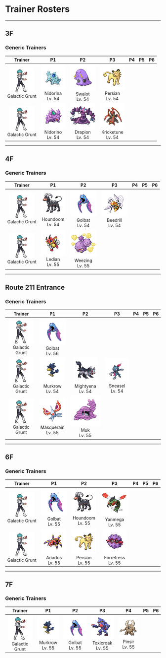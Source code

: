 # Trainer Rosters

---

## 3F


### Generic Trainers

| Trainer | P1 | P2 | P3 | P4 | P5 | P6 |
|:-------:|:--:|:--:|:--:|:--:|:--:|:--:|
| ![Galactic Grunt](../../assets/trainers/galactic_grunt.png "Galactic Grunt")<br>Galactic Grunt | ![Nidorina](../../assets/sprites/nidorina/front.gif "Nidorina")<br>Nidorina<br>Lv. 54 | ![Swalot](../../assets/sprites/swalot/front.gif "Swalot")<br>Swalot<br>Lv. 54 | ![Persian](../../assets/sprites/persian/front.gif "Persian")<br>Persian<br>Lv. 54 |
| ![Galactic Grunt](../../assets/trainers/galactic_grunt.png "Galactic Grunt")<br>Galactic Grunt | ![Nidorino](../../assets/sprites/nidorino/front.gif "Nidorino")<br>Nidorino<br>Lv. 54 | ![Drapion](../../assets/sprites/drapion/front.gif "Drapion")<br>Drapion<br>Lv. 54 | ![Kricketune](../../assets/sprites/kricketune/front.gif "Kricketune")<br>Kricketune<br>Lv. 54 |


---

## 4F


### Generic Trainers

| Trainer | P1 | P2 | P3 | P4 | P5 | P6 |
|:-------:|:--:|:--:|:--:|:--:|:--:|:--:|
| ![Galactic Grunt](../../assets/trainers/galactic_grunt.png "Galactic Grunt")<br>Galactic Grunt | ![Houndoom](../../assets/sprites/houndoom/front.gif "Houndoom")<br>Houndoom<br>Lv. 54 | ![Golbat](../../assets/sprites/golbat/front.gif "Golbat")<br>Golbat<br>Lv. 54 | ![Beedrill](../../assets/sprites/beedrill/front.gif "Beedrill")<br>Beedrill<br>Lv. 54 |
| ![Galactic Grunt](../../assets/trainers/galactic_grunt.png "Galactic Grunt")<br>Galactic Grunt | ![Ledian](../../assets/sprites/ledian/front.gif "Ledian")<br>Ledian<br>Lv. 55 | ![Weezing](../../assets/sprites/weezing/front.gif "Weezing")<br>Weezing<br>Lv. 55 |


---

## Route 211 Entrance


### Generic Trainers

| Trainer | P1 | P2 | P3 | P4 | P5 | P6 |
|:-------:|:--:|:--:|:--:|:--:|:--:|:--:|
| ![Galactic Grunt](../../assets/trainers/galactic_grunt.png "Galactic Grunt")<br>Galactic Grunt | ![Golbat](../../assets/sprites/golbat/front.gif "Golbat")<br>Golbat<br>Lv. 56 |
| ![Galactic Grunt](../../assets/trainers/galactic_grunt.png "Galactic Grunt")<br>Galactic Grunt | ![Murkrow](../../assets/sprites/murkrow/front.gif "Murkrow")<br>Murkrow<br>Lv. 54 | ![Mightyena](../../assets/sprites/mightyena/front.gif "Mightyena")<br>Mightyena<br>Lv. 54 | ![Sneasel](../../assets/sprites/sneasel/front.gif "Sneasel")<br>Sneasel<br>Lv. 54 |
| ![Galactic Grunt](../../assets/trainers/galactic_grunt.png "Galactic Grunt")<br>Galactic Grunt | ![Masquerain](../../assets/sprites/masquerain/front.gif "Masquerain")<br>Masquerain<br>Lv. 55 | ![Muk](../../assets/sprites/muk/front.gif "Muk")<br>Muk<br>Lv. 55 |


---

## 6F


### Generic Trainers

| Trainer | P1 | P2 | P3 | P4 | P5 | P6 |
|:-------:|:--:|:--:|:--:|:--:|:--:|:--:|
| ![Galactic Grunt](../../assets/trainers/galactic_grunt.png "Galactic Grunt")<br>Galactic Grunt | ![Golbat](../../assets/sprites/golbat/front.gif "Golbat")<br>Golbat<br>Lv. 55 | ![Houndoom](../../assets/sprites/houndoom/front.gif "Houndoom")<br>Houndoom<br>Lv. 55 | ![Yanmega](../../assets/sprites/yanmega/front.gif "Yanmega")<br>Yanmega<br>Lv. 55 |
| ![Galactic Grunt](../../assets/trainers/galactic_grunt.png "Galactic Grunt")<br>Galactic Grunt | ![Ariados](../../assets/sprites/ariados/front.gif "Ariados")<br>Ariados<br>Lv. 55 | ![Persian](../../assets/sprites/persian/front.gif "Persian")<br>Persian<br>Lv. 55 | ![Forretress](../../assets/sprites/forretress/front.gif "Forretress")<br>Forretress<br>Lv. 55 |


---

## 7F


### Generic Trainers

| Trainer | P1 | P2 | P3 | P4 | P5 | P6 |
|:-------:|:--:|:--:|:--:|:--:|:--:|:--:|
| ![Galactic Grunt](../../assets/trainers/galactic_grunt.png "Galactic Grunt")<br>Galactic Grunt | ![Murkrow](../../assets/sprites/murkrow/front.gif "Murkrow")<br>Murkrow<br>Lv. 55 | ![Golbat](../../assets/sprites/golbat/front.gif "Golbat")<br>Golbat<br>Lv. 55 | ![Toxicroak](../../assets/sprites/toxicroak/front.gif "Toxicroak")<br>Toxicroak<br>Lv. 55 | ![Pinsir](../../assets/sprites/pinsir/front.gif "Pinsir")<br>Pinsir<br>Lv. 55 |

